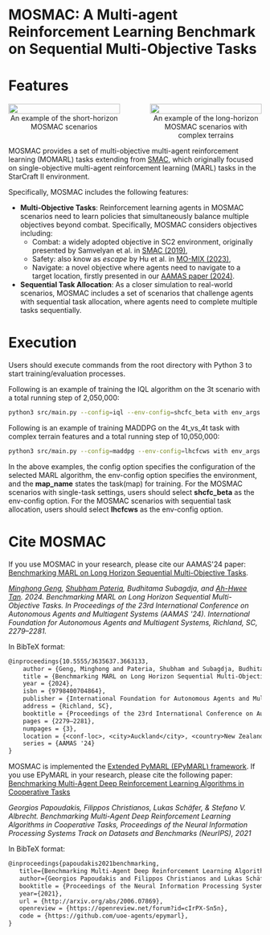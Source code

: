 # MOSMAC: A Multi-agent Reinforcement Learning Benchmark on Sequential Multi-Objective Tasks
# Features
<div style="display: flex; justify-content: space-between; align-items: flex-start;">
  <figure style="width: 44%; margin: 0;">
    <img src="/docs/imgs/short-horizon_mosmac.png" style="width: 100%;" />
    <figcaption style="text-align: center;">An example of the short-horizon MOSMAC scenarios</figcaption>
  </figure>
  <figure style="width: 44%; margin: 0;">
    <img src="/docs/imgs/long-horizon_mosmac.png" style="width: 100%;" /> 
    <figcaption style="text-align: center;">An example of the long-horizon MOSMAC scenarios with complex terrains</figcaption>
  </figure>
</div>


MOSMAC provides a set of multi-objective multi-agent reinforcement learning (MOMARL) tasks
extending from [SMAC](https://github.com/oxwhirl/smac), which originally focused on
single-objective multi-agent reinforcement learning (MARL) tasks in the StarCraft II environment.

Specifically, MOSMAC includes the following features:
- **Multi-Objective Tasks**: Reinforcement learning agents in MOSMAC scenarios need to learn
  policies that simultaneously balance multiple objectives beyond combat. Specifically, MOSMAC
  considers objectives including:
    - Combat: a widely adopted objective in SC2 environment, originally presented by Samvelyan
      et al. in [SMAC (2019)](https://github.com/oxwhirl/smac),
    - Safety: also know as _escape_  by Hu et al. in [MO-MIX (2023)](https://ieeexplore.ieee.org/document/10145811/),
    - Navigate: a novel objective where agents need to navigate to a target location,
      firstly presented in our [AAMAS paper (2024)](https://dl-acm-org.libproxy.smu.edu.sg/doi/10.5555/3635637.3663133).
- **Sequential Task Allocation**: As a closer simulation to real-world scenarios, MOSMAC
  includes a set of scenarios that challenge agents with sequential task allocation, where
  agents need to complete multiple tasks sequentially.

# Execution
Users should execute commands from the root directory with Python 3 to start training/evaluation processes.

Following is an example of training the IQL algorithm on the 3t scenario with a total running step of 2,050,000:

```sh
python3 src/main.py --config=iql --env-config=shcfc_beta with env_args.map_name=3t t_max=2050000
```

Following is an example of training MADDPG on the 4t_vs_4t task with complex terrain features and a total running step of 10,050,000:
```sh
python3 src/main.py --config=maddpg --env-config=lhcfcws with env_args.map_name=4t_vs_4t_large_complex env_args.final_target_index=13 env_args.obs_pathing_grid='True' cuda_id='cuda:0' t_max=10050000
```

In the above examples, the config option specifies the configuration of the selected MARL algorithm, the env-config option specifies the environment, and the **map_name** states the task(map) for training.
For the MOSMAC scenarios with single-task settings, users should select **shcfc_beta** as the env-config option.
For the MOSMAC scenarios with sequential task allocation, users should select **lhcfcws** as the env-config option.

# Cite MOSMAC
If you use MOSMAC in your research, please cite our AAMAS'24 paper: [Benchmarking MARL on Long Horizon Sequential Multi-Objective Tasks](https://dl.acm.org/doi/10.5555/3635637.3663133).

*[Minghong Geng](https://gengminghong.github.io/), [Shubham Pateria](https://spateria.github.io/), Budhitama Subagdja, and [Ah-Hwee Tan](https://sites.google.com/smu.edu.sg/ahtan). 2024.
Benchmarking MARL on Long Horizon Sequential Multi-Objective Tasks.
In Proceedings of the 23rd International Conference on Autonomous Agents and Multiagent Systems (AAMAS '24).
International Foundation for Autonomous Agents and Multiagent Systems, Richland, SC, 2279–2281.*

In BibTeX format:

```tex
@inproceedings{10.5555/3635637.3663133,
    author = {Geng, Minghong and Pateria, Shubham and Subagdja, Budhitama and Tan, Ah-Hwee},
    title = {Benchmarking MARL on Long Horizon Sequential Multi-Objective Tasks},
    year = {2024},
    isbn = {9798400704864},
    publisher = {International Foundation for Autonomous Agents and Multiagent Systems},
    address = {Richland, SC},
    booktitle = {Proceedings of the 23rd International Conference on Autonomous Agents and Multiagent Systems},
    pages = {2279–2281},
    numpages = {3},
    location = {<conf-loc>, <city>Auckland</city>, <country>New Zealand</country>, </conf-loc>},
    series = {AAMAS '24}
}
```

MOSMAC is implemented the  [Extended PyMARL (EPyMARL) framework](https://github.com/uoe-agents/epymarl).
If you use EPyMARL in your research, please cite the following paper: [Benchmarking Multi-Agent Deep Reinforcement Learning Algorithms in Cooperative Tasks](https://arxiv.org/abs/2006.07869)

*Georgios Papoudakis, Filippos Christianos, Lukas Schäfer, & Stefano V. Albrecht. Benchmarking Multi-Agent Deep Reinforcement Learning Algorithms in Cooperative Tasks, Proceedings of the Neural Information Processing Systems Track on Datasets and Benchmarks (NeurIPS), 2021*

In BibTeX format:

```tex
@inproceedings{papoudakis2021benchmarking,
   title={Benchmarking Multi-Agent Deep Reinforcement Learning Algorithms in Cooperative Tasks},
   author={Georgios Papoudakis and Filippos Christianos and Lukas Schäfer and Stefano V. Albrecht},
   booktitle = {Proceedings of the Neural Information Processing Systems Track on Datasets and Benchmarks (NeurIPS)},
   year={2021},
   url = {http://arxiv.org/abs/2006.07869},
   openreview = {https://openreview.net/forum?id=cIrPX-Sn5n},
   code = {https://github.com/uoe-agents/epymarl},
}
```
